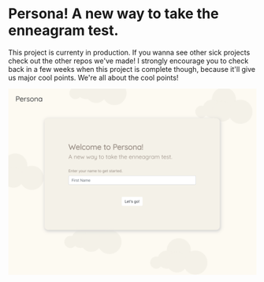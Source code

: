# Persona! A new way to take the enneagram test.

This project is currenty in production. If you wanna see other sick projects check out the other repos we've made!
I strongly encourage you to check back in a few weeks when this project is complete though, because it'll give us major cool points.
We're all about the cool points!

![Alt text](personaDesktop.png "Persona")

